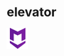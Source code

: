 # elevator

![alt text](https://github.com/adam-p/markdown-here/raw/master/src/common/images/icon48.png "Logo Title Text 1")
